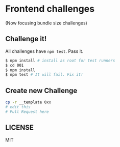 # Frontend challenges

(Now focusing bundle size challenges)

## Challenge it!

All challenges have `npm test`. Pass it.

```bash
$ npm install # install as root for test runners
$ cd 001
$ npm install
$ npm test # It will fail. Fix it!
```

## Create new Challenge

```bash
cp -r __template 0xx
# edit this
# Pull Request here
```

## LICENSE

MIT
